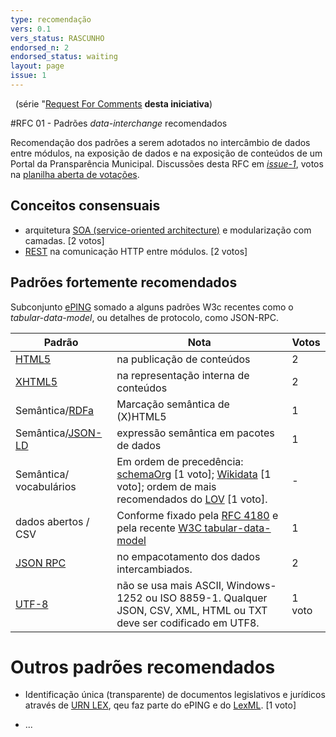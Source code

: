 ```yaml
---
type: recomendação
vers: 0.1
vers_status: RASCUNHO
endorsed_n: 2
endorsed_status: waiting
layout: page
issue: 1
---
```


&#160; (série "[Request For Comments](https://en.wikipedia.org/wiki/Request_for_Comments) **desta iniciativa**)

#RFC 01 - Padrões *data-interchange* recomendados

Recomendação dos padrões a serem adotados no intercâmbio de dados entre módulos, na exposição de dados e na exposição de conteúdos de um Portal da Pransparência Municipal. 
Discussões desta RFC em [*issue-1*](https://github.com/CPT-PC/backend-portal-transparencia/issues/1), votos na [planilha aberta de votações](https://docs.google.com/spreadsheets/d/1hOSJ4OlYaha4b6c4bUE-hemDUQvEhSHESCRh7zRNZWI/edit#gid=1450924500).

## Conceitos consensuais

* arquitetura [SOA (service-oriented architecture)](https://www.wikidata.org/wiki/Q220644) e modularização com camadas. [2 votos]
* [REST](https://www.wikidata.org/wiki/Q749568) na comunicação HTTP entre módulos.  [2 votos] 

## Padrões fortemente recomendados

Subconjunto [ePING](http://eping.governoeletronico.gov.br/) somado a alguns padrões W3c recentes como o *tabular-data-model*, ou detalhes de protocolo, como JSON-RPC.

Padrão | Nota | Votos
------ | -----| -----
[HTML5](http://www.w3.org/TR/html5) | na publicação de conteúdos | 2 
[XHTML5](https://www.w3.org/TR/html5/the-xhtml-syntax.html#the-xhtml-syntax) | na representação interna de conteúdos | 2 
Semântica/[RDFa](http://www.w3.org/TR/rdfa-primer) | Marcação semântica de (X)HTML5 | 1
Semântica/[JSON-LD](https://www.json-ld.org) | expressão semântica em pacotes de dados| 1 
Semântica/ vocabulários | Em ordem de precedência: [schemaOrg](http://schema.org/)  [1 voto]; [Wikidata](https://www.wikidata.org) [1 voto];  ordem de mais recomendados do [LOV](http://lov.okfn.org/) [1 voto]. | -
dados abertos / CSV | Conforme fixado pela [RFC 4180](https://tools.ietf.org/html/rfc4180) e pela recente [W3C tabular-data-model](https://www.w3.org/TR/tabular-data-model/) | 1 
[JSON RPC](http://www.jsonrpc.org/specification) | no empacotamento dos dados intercambiados.  |2
[UTF-8](https://en.wikipedia.org/wiki/UTF-8) | não se usa mais ASCII,  Windows-1252 ou ISO 8859-1. Qualquer JSON, CSV, XML, HTML ou TXT deve ser codificado em UTF8. | 1 voto

# Outros padrões recomendados

* Identificação única (transparente) de documentos legislativos e jurídicos através de [URN LEX](https://pt.wikipedia.org/wiki/Lex_(URN)), qeu faz parte do ePING e do [LexML](http://projeto.lexml.gov.br/). [1 voto]
       
* ... 

